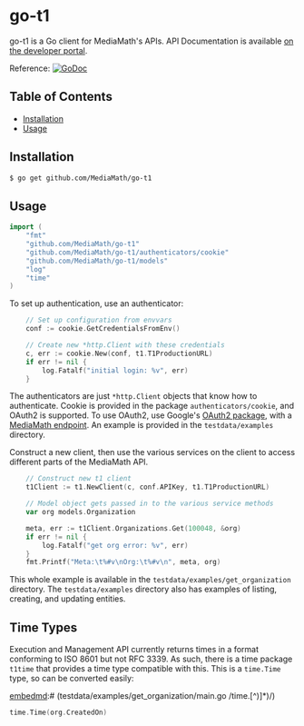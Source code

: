 go-t1
=====

go-t1 is a Go client for MediaMath's APIs. API Documentation is available [on the developer portal](https://developer.mediamath.com/docs/TerminalOne_API_Overview).

Reference: [![GoDoc](https://godoc.org/github.com/MediaMath/go-t1?status.svg)](https://godoc.org/github.com/MediaMath/go-t1)

## Table of Contents
- [Installation](#installation)
- [Usage](#usage)

## Installation

```bash
$ go get github.com/MediaMath/go-t1
```

## Usage

[embedmd]:# (testdata/examples/get_organization/main.go /import/ /\)/)
```go
import (
	"fmt"
	"github.com/MediaMath/go-t1"
	"github.com/MediaMath/go-t1/authenticators/cookie"
	"github.com/MediaMath/go-t1/models"
	"log"
	"time"
)
```

To set up authentication, use an authenticator:

[embedmd]:# (testdata/examples/get_organization/main.go /.*Set up config/ /log\.Fatalf[^}]*\}/)
```go
	// Set up configuration from envvars
	conf := cookie.GetCredentialsFromEnv()

	// Create new *http.Client with these credentials
	c, err := cookie.New(conf, t1.T1ProductionURL)
	if err != nil {
		log.Fatalf("initial login: %v", err)
	}
```

The authenticators are just `*http.Client` objects that know how to authenticate. Cookie is provided in the package `authenticators/cookie`, and OAuth2 is supported. To use OAuth2, use Google's [OAuth2 package](https://github.com/golang/oauth2), with a [MediaMath endpoint](https://github.com/golang/oauth2/blob/master/mediamath/mediamath.go). An example is provided in the `testdata/examples` directory.

Construct a new client, then use the various services on the client to access different parts of the MediaMath API.

[embedmd]:# (testdata/examples/get_organization/main.go /.*Construct new t1/ /fmt.Printf\("Meta:.*\)/)
```go
	// Construct new t1 client
	t1Client := t1.NewClient(c, conf.APIKey, t1.T1ProductionURL)

	// Model object gets passed in to the various service methods
	var org models.Organization

	meta, err := t1Client.Organizations.Get(100048, &org)
	if err != nil {
		log.Fatalf("get org error: %v", err)
	}
	fmt.Printf("Meta:\t%#v\nOrg:\t%#v\n", meta, org)
```

This whole example is available in the `testdata/examples/get_organization` directory. The `testdata/examples` directory also has examples of listing, creating, and updating entities.

## Time Types

Execution and Management API currently returns times in a format conforming to ISO 8601 but not RFC 3339. As such, there is a time package `t1time` that provides a time type compatible with this. This is a `time.Time` type, so can be converted easily:

[embedmd]:# (testdata/examples/get_organization/main.go /time\.[^)]*\)/)
```go
time.Time(org.CreatedOn)
```
